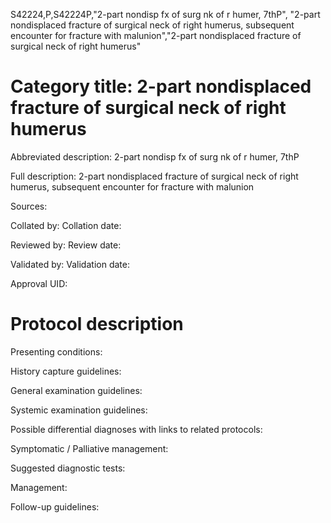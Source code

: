 S42224,P,S42224P,"2-part nondisp fx of surg nk of r humer, 7thP", "2-part nondisplaced fracture of surgical neck of right humerus, subsequent encounter for fracture with malunion","2-part nondisplaced fracture of surgical neck of right humerus"
# Category title: 2-part nondisplaced fracture of surgical neck of right humerus

Abbreviated description: 2-part nondisp fx of surg nk of r humer, 7thP

Full description: 2-part nondisplaced fracture of surgical neck of right humerus, subsequent encounter for fracture with malunion

Sources:

Collated by:
Collation date:

Reviewed by:
Review date:

Validated by:
Validation date:

Approval UID:

# Protocol description

Presenting conditions:

History capture guidelines:

General examination guidelines:

Systemic examination guidelines:

Possible differential diagnoses with links to related protocols:

Symptomatic / Palliative management:

Suggested diagnostic tests:

Management:

Follow-up guidelines:
